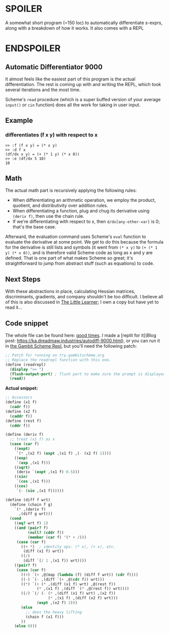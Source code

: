 # SPOILER
A somewhat short program (~150 loc) to automatically differentiate s-exprs, along with a breakdown of how it works. It also comes with a REPL
# ENDSPOILER

## Automatic Differentiator 9000

It almost feels like the easiest part of this program is the actual differentiation. The rest is coming up with and writing the REPL, which took several iterations and the most time. 

Scheme's `read` procedure (which is a super buffed version of your average `input()` or `cin` function) does all the work for taking in user input.  

## Example
### differentiates (f x y) with respect to x
```
>> :f (f x y) = (* x y)
>> :d f x
(df/dx x y) = (+ (* 1 y) (* x 0))
>> :e (df/dx 5 10)
10
```

## Math
The actual math part is recursively applying the following rules:
- When differentiating an arithmetic operation, we employ the product, quotient, and distributivity over addition rules.
- When differentiating a function, plug and chug its derivative using `(deriv f)`, then use the chain rule.
- If we're differentiating with respect to x, then `d/dx[any-other-var]` is 0; that's the base case.  

Afterward, the evaluation command uses Scheme's `eval` function to evaluate the derivative at some point. We get to do this because the formula for the derivative is still lists and symbols (it went from `(* x y)` to  `(+ (* 1 y) (* x 0))`, and is therefore valid Scheme code as long as x and y are defined. That is one part of what makes Scheme so great; it's straightforward to jump from abstract stuff (such as equations) to code.

## Next Steps
With these abstractions in place, calculating Hessian matrices, discriminants, gradients, and company shouldn't be too difficult. I believe all of this is also discussed in [The Little Learner](https://mitpress.mit.edu/9780262546379/the-little-learner/); I own a copy but have yet to read it...

## Code snippet
The whole file can be found here: [good times](https://github.com/konst-aa/fun/blob/main/autodiff.scm). I made a [replit for it](Blog post: https://ka.dreadmaw.industries/autodiff-9000.html), or you can run it in [the Gambit Scheme Repl](https://try.gambitscheme.org/), but you'll need the following patch:  

```scheme
;; Patch for running on try.gambitscheme.org
;; Replace the readrepl function with this one.
(define (readrepl)
  (display ">> ")
  (flush-output-port) ; flush port to make sure the prompt is displayed
  (read))
```
**Actual snippet:**  

```scheme
;; Accessors
(define (x1 f)
  (cadr f))
(define (x2 f)
  (caddr f))
(define (rest f)
  (cddr f))

(define (deriv f)
  ;; treat (x1 f) as x
  (case (car f)
    ((expt)
     `(* ,(x2 f) (expt ,(x1 f) ,(- (x2 f) 1))))
    ((exp)
     `(exp ,(x1 f)))
    ((sqrt)
     (deriv `(expt ,(x1 f) 0.5)))
    ((sin)
     `(cos ,(x1 f)))
    ((cos)
     `(- (sin ,(x1 f))))))

(define (diff f wrt)
  (define (chain f g)
    `(* ,(deriv f)
      ,(diff g wrt)))
  (cond
    ((eq? wrt f) 1)
    ((and (pair? f)
          (null? (cddr f))
          (member (car f) '(* + /)))
     (case (car f)
       ((+ *)  ; identity ops: (* x), (+ x), etc.
        (diff (x1 f) wrt))
       ((/)
        (diff `(/ 1 ,(x1 f)) wrt))))
    ((pair? f)
     (case (car f)
       ((+) `(+ ,@(map (lambda (f) (diff f wrt)) (cdr f))))
       ((-) `(- ,(diff `(+ ,@(cdr f)) wrt)))
       ((*) `(+ (* ,(diff (x1 f) wrt) ,@(rest f))
              (* ,(x1 f) ,(diff `(* ,@(rest f)) wrt))))
       ((/) `(/ (- (* ,(diff (x1 f) wrt) ,(x2 f))
                   (* ,(x1 f) ,(diff (x2 f) wrt)))
              (expt ,(x2 f) 2)))
       (else
         ;; does the heavy lifting
         (chain f (x1 f)))
       ))
    (else 0)))
```
